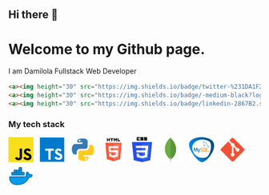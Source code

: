 ## Hi there 👋

# Welcome to my Github page.
I am Damilola
Fullstack Web Developer

```html
<a><img height="30" src="https://img.shields.io/badge/twitter-%231DA1F2.svg?&style=for-the-badge&logo=twitter&logoColor=white"/></a>
<a><img height="30" src="https://img.shields.io/badge/-medium-black?logo=medium&logoColor=white&style=for-the-badge"/></a>
<a><img height="30" src="https://img.shields.io/badge/linkedin-2867B2.svg?&style=for-the-badge&logo=linkedin&logoColor=white"/></a>
```



### My tech stack

<img src="/img/js.png" alt="js" width="50" height="50"/> &nbsp; <img src="/img/typescript.png" alt="typescript" width="50" height="50"/> &nbsp;  <img src="/img/python.png" alt="python" width="50" height="50"/> &nbsp;  <img src="/img/html.png" alt="html" width="50" height="50"/> &nbsp; <img src="/img/css.png" alt="css" width="40" height="50"/>  &nbsp; <img src="/img/mongo.png" alt="mongo" width="50" height="50"/> &nbsp; <img src="/img/mysql.png" alt="mysql" width="50" height="50"/> &nbsp; <img src="/img/git.png" alt="git" width="50" height="50"/> &nbsp; <img src="/img/docker.png" alt="docker" width="50" height="50"/>

<!--
**john9384/john9384** is a ✨ _special_ ✨ repository because its `README.md` (this file) appears on your GitHub profile.

Here are some ideas to get you started:

- 🔭 I’m currently working on ...
- 🌱 I’m currently learning ...
- 👯 I’m looking to collaborate on ...
- 🤔 I’m looking for help with ...
- 💬 Ask me about ...
- 📫 How to reach me: ...
- 😄 Pronouns: ...
- ⚡ Fun fact: ...
-->
